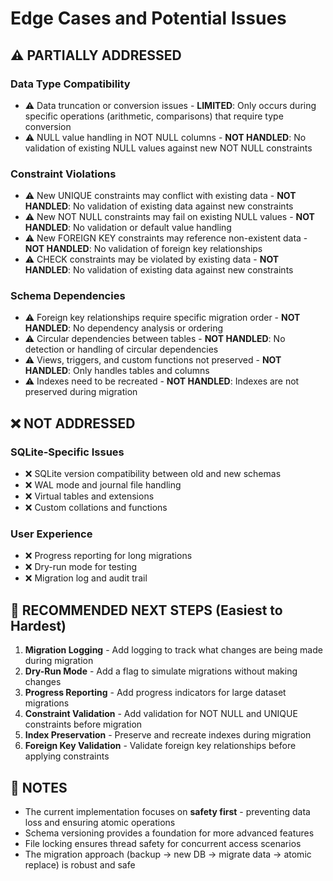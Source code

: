 # Edge Cases and Potential Issues

## ⚠️ PARTIALLY ADDRESSED

### Data Type Compatibility
- ⚠️ Data truncation or conversion issues - **LIMITED**: Only occurs during specific operations (arithmetic, comparisons) that require type conversion
- ⚠️ NULL value handling in NOT NULL columns - **NOT HANDLED**: No validation of existing NULL values against new NOT NULL constraints

### Constraint Violations
- ⚠️ New UNIQUE constraints may conflict with existing data - **NOT HANDLED**: No validation of existing data against new constraints
- ⚠️ New NOT NULL constraints may fail on existing NULL values - **NOT HANDLED**: No validation or default value handling
- ⚠️ New FOREIGN KEY constraints may reference non-existent data - **NOT HANDLED**: No validation of foreign key relationships
- ⚠️ CHECK constraints may be violated by existing data - **NOT HANDLED**: No validation of existing data against new constraints

### Schema Dependencies
- ⚠️ Foreign key relationships require specific migration order - **NOT HANDLED**: No dependency analysis or ordering
- ⚠️ Circular dependencies between tables - **NOT HANDLED**: No detection or handling of circular dependencies
- ⚠️ Views, triggers, and custom functions not preserved - **NOT HANDLED**: Only handles tables and columns
- ⚠️ Indexes need to be recreated - **NOT HANDLED**: Indexes are not preserved during migration

## ❌ NOT ADDRESSED

### SQLite-Specific Issues
- ❌ SQLite version compatibility between old and new schemas
- ❌ WAL mode and journal file handling
- ❌ Virtual tables and extensions
- ❌ Custom collations and functions

### User Experience
- ❌ Progress reporting for long migrations
- ❌ Dry-run mode for testing
- ❌ Migration log and audit trail

## 🎯 RECOMMENDED NEXT STEPS (Easiest to Hardest)

1. **Migration Logging** - Add logging to track what changes are being made during migration
2. **Dry-Run Mode** - Add a flag to simulate migrations without making changes
3. **Progress Reporting** - Add progress indicators for large dataset migrations
4. **Constraint Validation** - Add validation for NOT NULL and UNIQUE constraints before migration
5. **Index Preservation** - Preserve and recreate indexes during migration
6. **Foreign Key Validation** - Validate foreign key relationships before applying constraints

## 📝 NOTES

- The current implementation focuses on **safety first** - preventing data loss and ensuring atomic operations
- Schema versioning provides a foundation for more advanced features
- File locking ensures thread safety for concurrent access scenarios
- The migration approach (backup → new DB → migrate data → atomic replace) is robust and safe 